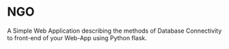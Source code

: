# NGO

A Simple Web Application describing the methods of Database Connectivity to front-end of your Web-App using Python flask.


